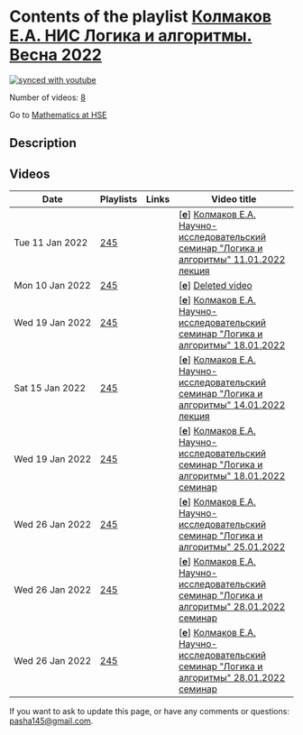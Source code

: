 # Contents of the playlist [Колмаков Е.А. НИС Логика и алгоритмы. Весна 2022](https://www.youtube.com/playlist?list=PLq3E5oubNNoBNrtJEokBSGXF4URtNBUWf)

[![synced with youtube](https://img.shields.io/github/last-commit/mathphysschool/mathphysschool.github.io/autoupdate1?label=synced%20with%20youtube)](https://github.com/mathphysschool/mathphysschool.github.io/commits/autoupdate1)

Number of videos: [8](#videos)

Go to [Mathematics at HSE](../README.md)

## Description



## Videos

|Date|Playlists|Links|Video title|
|---|---|---|---|
| Tue&nbsp;11&nbsp;Jan&nbsp;2022 | [245](../playlists/245 "Колмаков Е.А. НИС Логика и алгоритмы. Весна 2022") |  | [[**e**](https://studio.youtube.com/video/afhogDxHZhk/edit "Edit")] [Колмаков Е.А. Научно-исследовательский семинар &#34;Логика и алгоритмы&#34; 11.01.2022 лекция](https://www.youtube.com/watch?v=afhogDxHZhk&list=PLq3E5oubNNoBNrtJEokBSGXF4URtNBUWf) |
| Mon&nbsp;10&nbsp;Jan&nbsp;2022 | [245](../playlists/245 "Колмаков Е.А. НИС Логика и алгоритмы. Весна 2022") |  | [[**e**](https://studio.youtube.com/video/UsXGdqhKTUo/edit "Edit")] [Deleted video](https://www.youtube.com/watch?v=UsXGdqhKTUo&list=PLq3E5oubNNoBNrtJEokBSGXF4URtNBUWf "This video is unavailable.") |
| Wed&nbsp;19&nbsp;Jan&nbsp;2022 | [245](../playlists/245 "Колмаков Е.А. НИС Логика и алгоритмы. Весна 2022") |  | [[**e**](https://studio.youtube.com/video/bomScCZjlsc/edit "Edit")] [Колмаков Е.А. Научно-исследовательский семинар &#34;Логика и алгоритмы&#34; 18.01.2022](https://www.youtube.com/watch?v=bomScCZjlsc&list=PLq3E5oubNNoBNrtJEokBSGXF4URtNBUWf) |
| Sat&nbsp;15&nbsp;Jan&nbsp;2022 | [245](../playlists/245 "Колмаков Е.А. НИС Логика и алгоритмы. Весна 2022") |  | [[**e**](https://studio.youtube.com/video/Py9eEqA0kZ8/edit "Edit")] [Колмаков Е.А. Научно-исследовательский семинар &#34;Логика и алгоритмы&#34; 14.01.2022 лекция](https://www.youtube.com/watch?v=Py9eEqA0kZ8&list=PLq3E5oubNNoBNrtJEokBSGXF4URtNBUWf) |
| Wed&nbsp;19&nbsp;Jan&nbsp;2022 | [245](../playlists/245 "Колмаков Е.А. НИС Логика и алгоритмы. Весна 2022") |  | [[**e**](https://studio.youtube.com/video/jrDZN1-hd-I/edit "Edit")] [Колмаков Е.А. Научно-исследовательский семинар &#34;Логика и алгоритмы&#34; 18.01.2022  семинар](https://www.youtube.com/watch?v=jrDZN1-hd-I&list=PLq3E5oubNNoBNrtJEokBSGXF4URtNBUWf) |
| Wed&nbsp;26&nbsp;Jan&nbsp;2022 | [245](../playlists/245 "Колмаков Е.А. НИС Логика и алгоритмы. Весна 2022") |  | [[**e**](https://studio.youtube.com/video/1LdJAzH0DbE/edit "Edit")] [Колмаков Е.А. Научно-исследовательский семинар &#34;Логика и алгоритмы&#34; 25.01.2022](https://www.youtube.com/watch?v=1LdJAzH0DbE&list=PLq3E5oubNNoBNrtJEokBSGXF4URtNBUWf) |
| Wed&nbsp;26&nbsp;Jan&nbsp;2022 | [245](../playlists/245 "Колмаков Е.А. НИС Логика и алгоритмы. Весна 2022") |  | [[**e**](https://studio.youtube.com/video/QbCoq8cwzP4/edit "Edit")] [Колмаков Е.А. Научно-исследовательский семинар &#34;Логика и алгоритмы&#34; 28.01.2022  семинар](https://www.youtube.com/watch?v=QbCoq8cwzP4&list=PLq3E5oubNNoBNrtJEokBSGXF4URtNBUWf) |
| Wed&nbsp;26&nbsp;Jan&nbsp;2022 | [245](../playlists/245 "Колмаков Е.А. НИС Логика и алгоритмы. Весна 2022") |  | [[**e**](https://studio.youtube.com/video/jcxZm6NUtPQ/edit "Edit")] [Колмаков Е.А. Научно-исследовательский семинар &#34;Логика и алгоритмы&#34; 28.01.2022  семинар](https://www.youtube.com/watch?v=jcxZm6NUtPQ&list=PLq3E5oubNNoBNrtJEokBSGXF4URtNBUWf) |


 If you want to ask to update this page, or have any comments or questions: <pasha145@gmail.com>.